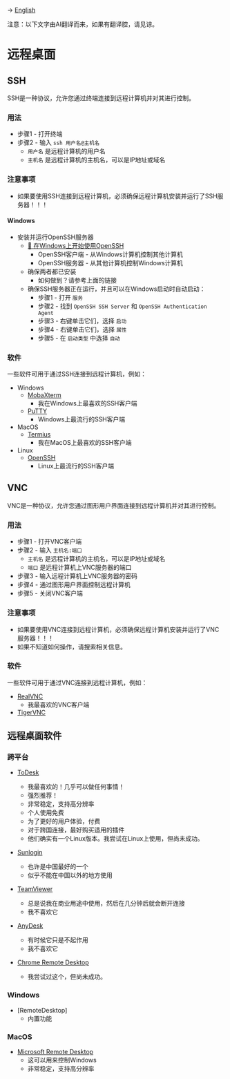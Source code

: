 -> [English](/DEVENV/REMOTEDESK/remotedesk.md)

注意：以下文字由AI翻译而来，如果有翻译腔，请见谅。

# 远程桌面

## SSH
SSH是一种协议，允许您通过终端连接到远程计算机并对其进行控制。

### 用法
- 步骤1 - 打开终端
- 步骤2 - 输入 `ssh 用户名@主机名`
  - `用户名` 是远程计算机的用户名
  - `主机名` 是远程计算机的主机名，可以是IP地址或域名

### 注意事项
- 如果要使用SSH连接到远程计算机，必须确保远程计算机安装并运行了SSH服务器！！！
  
#### Windows
- 安装并运行OpenSSH服务器
  - [🔗 在Windows上开始使用OpenSSH](https://learn.microsoft.com/zh-cn/windows-server/administration/openssh/openssh_install_firstuse?tabs=gui)
    - OpenSSH客户端 - 从Windows计算机控制其他计算机
    - OpenSSH服务器 - 从其他计算机控制Windows计算机
  - 确保两者都已安装
    - 如何做到？请参考上面的链接
  - 确保SSH服务器正在运行，并且可以在Windows启动时自动启动：
    - 步骤1 - 打开 `服务`
    - 步骤2 - 找到 `OpenSSH SSH Server` 和 `OpenSSH Authentication Agent`
    - 步骤3 - 右键单击它们，选择 `启动`
    - 步骤4 - 右键单击它们，选择 `属性`
    - 步骤5 - 在 `启动类型` 中选择 `自动`

### 软件
一些软件可用于通过SSH连接到远程计算机，例如：
- Windows
  - [MobaXterm](https://mobaxterm.mobatek.net/)
    - 我在Windows上最喜欢的SSH客户端
  - [PuTTY](https://www.putty.org/)
    - Windows上最流行的SSH客户端
- MacOS
  - [Termius](https://termius.com/)
    - 我在MacOS上最喜欢的SSH客户端
- Linux
  - [OpenSSH](https://www.openssh.com/)
    - Linux上最流行的SSH客户端

## VNC
VNC是一种协议，允许您通过图形用户界面连接到远程计算机并对其进行控制。

### 用法
- 步骤1 - 打开VNC客户端
- 步骤2 - 输入 `主机名:端口`
  - `主机名` 是远程计算机的主机名，可以是IP地址或域名
  - `端口` 是远程计算机上VNC服务器的端口
- 步骤3 - 输入远程计算机上VNC服务器的密码
- 步骤4 - 通过图形用户界面控制远程计算机
- 步骤5 - 关闭VNC客户端

### 注意事项
- 如果要使用VNC连接到远程计算机，必须确保远程计算机安装并运行了VNC服务器！！！
- 如果不知道如何操作，请搜索相关信息。

### 软件
一些软件可用于通过VNC连接到远程计算机，例如：
- [RealVNC](https://www.realvnc.com/)
  - 我最喜欢的VNC客户端
- [TigerVNC](https://tigervnc.org/)

## 远程桌面软件
### 跨平台
- [ToDesk](https://www.todesk.com/)
  - 我最喜欢的！几乎可以做任何事情！
  - 强烈推荐！
  - 非常稳定，支持高分辨率
  - 个人使用免费
  - 为了更好的用户体验，付费
  - 对于跨国连接，最好购买适用的插件
  - 他们确实有一个Linux版本。我尝试在Linux上使用，但尚未成功。

- [Sunlogin](https://sunlogin.oray.com/)
  - 也许是中国最好的一个
  - 似乎不能在中国以外的地方使用

- [TeamViewer](https://www.teamviewer.com/)
  - 总是说我在商业用途中使用，然后在几分钟后就会断开连接
  - 我不喜欢它

- [AnyDesk](https://anydesk.com/)
  - 有时候它只是不起作用
  - 我不喜欢它

- [Chrome Remote Desktop](https://remotedesktop.google.com/)
  - 我尝试过这个，但尚未成功。

### Windows
- [RemoteDesktop]
  - 内置功能

### MacOS
- [Microsoft Remote Desktop](https://apps.apple.com/us/app/microsoft-remote-desktop/id1295203466?mt=12)
  - 这可以用来控制Windows
  - 非常稳定，支持高分辨率
